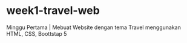 # week1-travel-web
Minggu Pertama | Mebuat Website dengan tema Travel menggunakan HTML, CSS, Boottstap 5
